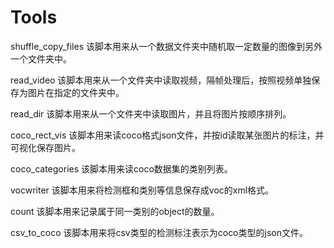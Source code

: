 # Tools
  shuffle_copy_files
该脚本用来从一个数据文件夹中随机取一定数量的图像到另外一个文件夹中。

  read_video
该脚本用来从一个文件夹中读取视频，隔帧处理后，按照视频单独保存为图片在指定的文件夹中。

  read_dir
 该脚本用来从一个文件夹中读取图片，并且将图片按顺序排列。
 
  coco_rect_vis
 该脚本用来读coco格式json文件，并按id读取某张图片的标注，并可视化保存图片。
 
  coco_categories 
 该脚本用来读coco数据集的类别列表。
 
  vocwriter
 该脚本用来将检测框和类别等信息保存成voc的xml格式。
 
  count
 该脚本用来记录属于同一类别的object的数量。
 
  csv_to_coco
 该脚本用来将csv类型的检测标注表示为coco类型的json文件。
